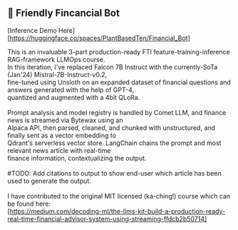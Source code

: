 
## :money_with_wings: Friendly Fincancial Bot 

[Inference Demo Here][https://huggingface.co/spaces/PlantBasedTen/Financial_Bot]

This is an invaluable 3-part production-ready FTI feature-training-inference RAG-framework LLMOps course. \
In this iteration, I've replaced Falcon 7B Instruct with the currently-SoTa (Jan'24) Mistral-7B-Instruct-v0.2, \
fine-tuned using Unsloth on an expanded dataset of financial questions and answers generated with the help of GPT-4, \
quantized and augmented with a 4bit QLoRa. \
\
Prompt analysis and model registry is handled by Comet LLM, and finance news is streamed via Bytewax using an \
Alpaca API, then parsed, cleaned, and chunked with unstructured, and finally sent as a vector embedding to \
Qdrant's serverless vector store. LangChain chains the prompt and most relevant news article with real-time \
finance information, contextualizing the output. \
\
#TODO: Add citations to output to show end-user which article has been used to generate the output. \
\
I have contributed to the original MIT licensed (ka-ching!) course which can be found here: \
[https://medium.com/decoding-ml/the-llms-kit-build-a-production-ready-real-time-financial-advisor-system-using-streaming-ffdcb2b50714]
